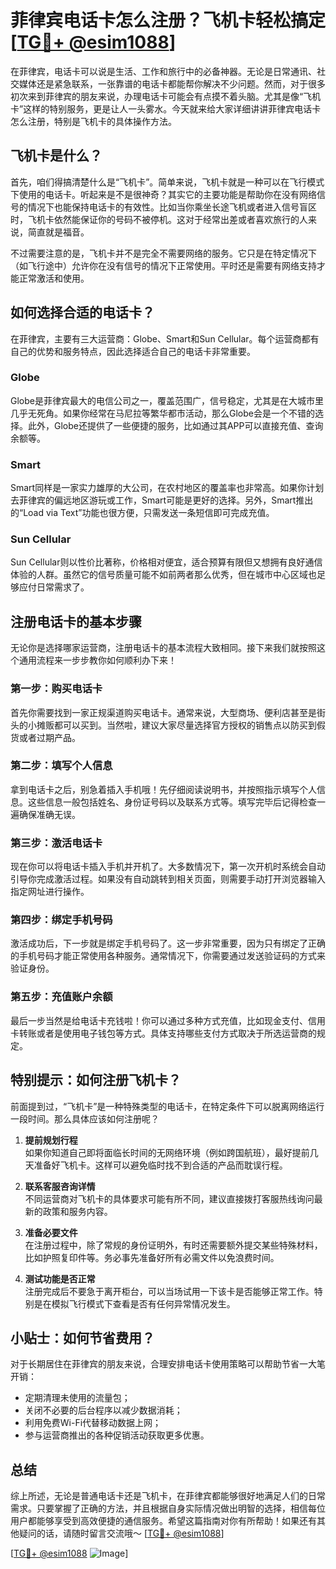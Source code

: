 # 菲律宾电话卡怎么注册？飞机卡轻松搞定[[TG💪+ @esim1088](https://t.me/s/esim1088)]

在菲律宾，电话卡可以说是生活、工作和旅行中的必备神器。无论是日常通讯、社交媒体还是紧急联系，一张靠谱的电话卡都能帮你解决不少问题。然而，对于很多初次来到菲律宾的朋友来说，办理电话卡可能会有点摸不着头脑。尤其是像“飞机卡”这样的特别服务，更是让人一头雾水。今天就来给大家详细讲讲菲律宾电话卡怎么注册，特别是飞机卡的具体操作方法。

## 飞机卡是什么？

首先，咱们得搞清楚什么是“飞机卡”。简单来说，飞机卡就是一种可以在飞行模式下使用的电话卡。听起来是不是很神奇？其实它的主要功能是帮助你在没有网络信号的情况下也能保持电话卡的有效性。比如当你乘坐长途飞机或者进入信号盲区时，飞机卡依然能保证你的号码不被停机。这对于经常出差或者喜欢旅行的人来说，简直就是福音。

不过需要注意的是，飞机卡并不是完全不需要网络的服务。它只是在特定情况下（如飞行途中）允许你在没有信号的情况下正常使用。平时还是需要有网络支持才能正常激活和使用。

## 如何选择合适的电话卡？

在菲律宾，主要有三大运营商：Globe、Smart和Sun Cellular。每个运营商都有自己的优势和服务特点，因此选择适合自己的电话卡非常重要。

### Globe

Globe是菲律宾最大的电信公司之一，覆盖范围广，信号稳定，尤其是在大城市里几乎无死角。如果你经常在马尼拉等繁华都市活动，那么Globe会是一个不错的选择。此外，Globe还提供了一些便捷的服务，比如通过其APP可以直接充值、查询余额等。

### Smart

Smart同样是一家实力雄厚的大公司，在农村地区的覆盖率也非常高。如果你计划去菲律宾的偏远地区游玩或工作，Smart可能是更好的选择。另外，Smart推出的“Load via Text”功能也很方便，只需发送一条短信即可完成充值。

### Sun Cellular

Sun Cellular则以性价比著称，价格相对便宜，适合预算有限但又想拥有良好通信体验的人群。虽然它的信号质量可能不如前两者那么优秀，但在城市中心区域也足够应付日常需求了。

## 注册电话卡的基本步骤

无论你是选择哪家运营商，注册电话卡的基本流程大致相同。接下来我们就按照这个通用流程来一步步教你如何顺利办下来！

### 第一步：购买电话卡

首先你需要找到一家正规渠道购买电话卡。通常来说，大型商场、便利店甚至是街头的小摊贩都可以买到。当然啦，建议大家尽量选择官方授权的销售点以防买到假货或者过期产品。

### 第二步：填写个人信息

拿到电话卡之后，别急着插入手机哦！先仔细阅读说明书，并按照指示填写个人信息。这些信息一般包括姓名、身份证号码以及联系方式等。填写完毕后记得检查一遍确保准确无误。

### 第三步：激活电话卡

现在你可以将电话卡插入手机并开机了。大多数情况下，第一次开机时系统会自动引导你完成激活过程。如果没有自动跳转到相关页面，则需要手动打开浏览器输入指定网址进行操作。

### 第四步：绑定手机号码

激活成功后，下一步就是绑定手机号码了。这一步非常重要，因为只有绑定了正确的手机号码才能正常使用各种服务。通常情况下，你需要通过发送验证码的方式来验证身份。

### 第五步：充值账户余额

最后一步当然是给电话卡充钱啦！你可以通过多种方式充值，比如现金支付、信用卡转账或者是使用电子钱包等方式。具体支持哪些支付方式取决于所选运营商的规定。

## 特别提示：如何注册飞机卡？

前面提到过，“飞机卡”是一种特殊类型的电话卡，在特定条件下可以脱离网络运行一段时间。那么具体应该如何注册呢？

1. **提前规划行程**  
   如果你知道自己即将面临长时间的无网络环境（例如跨国航班），最好提前几天准备好飞机卡。这样可以避免临时找不到合适的产品而耽误行程。

2. **联系客服咨询详情**  
   不同运营商对飞机卡的具体要求可能有所不同，建议直接拨打客服热线询问最新的政策和服务内容。

3. **准备必要文件**  
   在注册过程中，除了常规的身份证明外，有时还需要额外提交某些特殊材料，比如护照复印件等。务必事先准备好所有必需文件以免浪费时间。

4. **测试功能是否正常**  
   注册完成后不要急于离开柜台，可以当场试用一下该卡是否能够正常工作。特别是在模拟飞行模式下查看是否有任何异常情况发生。

## 小贴士：如何节省费用？

对于长期居住在菲律宾的朋友来说，合理安排电话卡使用策略可以帮助节省一大笔开销：

- 定期清理未使用的流量包；
- 关闭不必要的后台程序以减少数据消耗；
- 利用免费Wi-Fi代替移动数据上网；
- 参与运营商推出的各种促销活动获取更多优惠。

## 总结

综上所述，无论是普通电话卡还是飞机卡，在菲律宾都能够很好地满足人们的日常需求。只要掌握了正确的方法，并且根据自身实际情况做出明智的选择，相信每位用户都能够享受到高效便捷的通信服务。希望这篇指南对你有所帮助！如果还有其他疑问的话，请随时留言交流哦～ [[TG💪+ @esim1088](https://t.me/s/esim1088)]

[[TG💪+ @esim1088](https://t.me/s/esim1088) ![Image](https://i.postimg.cc/4NQfJmqS/Snipaste-2025-05-13-00-14-12.png)]